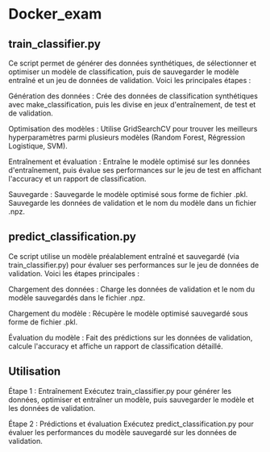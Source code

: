 # Docker_exam

## train_classifier.py
Ce script permet de générer des données synthétiques, de sélectionner et optimiser un modèle de classification, puis de sauvegarder le modèle entraîné et un jeu de données de validation. Voici les principales étapes :

Génération des données : Crée des données de classification synthétiques avec make_classification, puis les divise en jeux d'entraînement, de test et de validation.

Optimisation des modèles : Utilise GridSearchCV pour trouver les meilleurs hyperparamètres parmi plusieurs modèles (Random Forest, Régression Logistique, SVM).

Entraînement et évaluation : Entraîne le modèle optimisé sur les données d'entraînement, puis évalue ses performances sur le jeu de test en affichant l'accuracy et un rapport de classification.

Sauvegarde :
Sauvegarde le modèle optimisé sous forme de fichier .pkl.
Sauvegarde les données de validation et le nom du modèle dans un fichier .npz.

## predict_classification.py
Ce script utilise un modèle préalablement entraîné et sauvegardé (via train_classifier.py) pour évaluer ses performances sur le jeu de données de validation. Voici les étapes principales :

Chargement des données : Charge les données de validation et le nom du modèle sauvegardés dans le fichier .npz.

Chargement du modèle : Récupère le modèle optimisé sauvegardé sous forme de fichier .pkl.

Évaluation du modèle : Fait des prédictions sur les données de validation, calcule l'accuracy et affiche un rapport de classification détaillé.

## Utilisation
Étape 1 : Entraînement
Exécutez train_classifier.py pour générer les données, optimiser et entraîner un modèle, puis sauvegarder le modèle et les données de validation.

Étape 2 : Prédictions et évaluation
Exécutez predict_classification.py pour évaluer les performances du modèle sauvegardé sur les données de validation.
